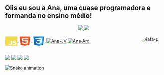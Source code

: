## Oiis eu sou a Ana, uma quase programadora e formanda no ensino médio!
<div align="center">
  <a href="https://github.com/ol-anaa">
  <img height="180em" src="https://github-readme-stats.vercel.app/api?username=ol-anaa&show_icons=true&theme=jolly&include_all_commits=true&count_private=true"/>
  <img height="180em" src="https://github-readme-stats.vercel.app/api/top-langs/?username=ol-anaa&layout=compact&langs_count=7&theme=jolly"/>
</div>

<div style="display: inline_block"><br>
  <img align="center" alt="Ana-Js" height="30" width="40" src="https://raw.githubusercontent.com/devicons/devicon/master/icons/javascript/javascript-plain.svg">
  <img align="center" alt="Ana-HTML" height="30" width="40" src="https://raw.githubusercontent.com/devicons/devicon/master/icons/html5/html5-original.svg">
  <img align="center" alt="Ana-CSS" height="30" width="40" src="https://raw.githubusercontent.com/devicons/devicon/master/icons/css3/css3-original.svg">
  <img align="center" alt="Ana-JV" height="30" width="40" src="https://cdn.jsdelivr.net/gh/devicons/devicon/icons/java/java-original.svg">
  <img align="center" alt="Ana-Ard" height="30" width="40" src="https://cdn.jsdelivr.net/gh/devicons/devicon/icons/arduino/arduino-original.svg">
  <img align="right" alt="Rafa-pic" height="150" style="border-radius:50px;" src="https://media.discordapp.net/attachments/994658418294009858/994717702688079972/IMG-20220707-WA0020.jpg?width=422&height=422">
</div>

  ##
 
<div> 
  <a href="https://instagram.com/ol.anaa" target="_blank"><img src="https://img.shields.io/badge/-Instagram-%23E4405F?style=for-the-badge&logo=instagram&logoColor=white" target="_blank"></a>
 <a href="" target="_blank"><img src="https://img.shields.io/badge/Spotify-1ED760?&style=for-the-badge&logo=spotify&logoColor=white"></a> 
  <a href = "mailto:oliveiraanabeatrizde510@gmail.com"><img src="https://img.shields.io/badge/-Gmail-%23333?style=for-the-badge&logo=gmail&logoColor=white" target="_blank"></a>
  <a href="https://www.linkedin.com/in/anaoliveira1603" target="_blank"><img src="https://img.shields.io/badge/-LinkedIn-%230077B5?style=for-the-badge&logo=linkedin&logoColor=white" target="_blank"></a> 
 
  ![Snake animation](https://github.com/ol-anaa/ol-anaa/blob/output/github-contribution-grid-snake.svg)
 
</div>

<!-- ![ezgif com-gif-maker](https://user-images.githubusercontent.com/105469302/177855766-766e01cc-221e-47cd-b25e-908d59ded215.gif) >
